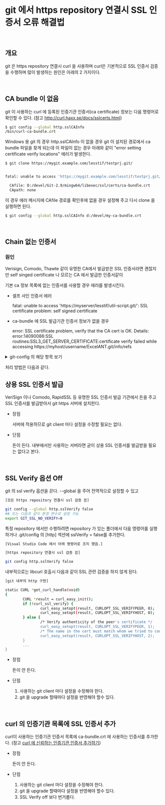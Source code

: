 # git 에서 https repository 연결시 SSL 인증서 오류 해결법

<br/>

## 개요

git 은 https repository 연결시 curl 을 사용하며 curl은 기본적으로 SSL 인증서 검증을 수행하며 많이 발생하는 원인은 아래의 2 가지이다.

<br/>

## CA bundle 이 없음

git 이 사용하는 curl 에 등록된 인증기관 인증서(ca certificate) 정보는 다음 명령어로 확인할 수 있다. (참고 http://curl.haxx.se/docs/sslcerts.html)

```sh
$ git config --global http.sslCAInfo
/bin/curl-ca-bundle.crt
```

Windows 용 git 의 경우 http.sslCAInfo 이 없을 경우 git 이 설치된 경로에서 ca bundle 파일을 찾게 되는데 이 파일이 없는 경우 아래와 같이 "error setting certificate verify locations" 에러가 발생한다.

```sh
$ git clone https://mygit.example.com/lesstif/testprj.git/


fatal: unable to access 'https://mygit.example.com/lesstif/testprj.git/': error setting certificate verify locations:

  CAfile: D:/devel/Git-2.9/mingw64/libexec/ssl/certs/ca-bundle.crt
  CApath: none
```

이 경우 에러 메시지에 CAfile 경로를 확인후에 없을 경우 설정해 주고 다시 clone 을 실행하면 된다.

```sh
$ git config --global http.sslCAInfo d:/devel/my-ca-bundle.crt
```

<br/>

## Chain 없는 인증서

### 원인

Verisign, Comodo, Thawte 같이 유명한 CA에서 발급받은 SSL 인증서라면 괜찮지만 self singed certificate 나 모르는 CA 에서 발급한 인증서같이

기본 ca 정보 목록에 없는 인증서를 사용할 경우 에러를 발생시킨다.

- 셀프 사인 인증서 에러

  fatal: unable to access 'https://myserver/lesstif/util-script.git/': SSL certificate problem: self signed certificate

- ca-bundle 에 SSL 발급기관 인증서 정보가 없을 경우

  error: SSL certificate problem, verify that the CA cert is OK. Details:
  error:14090086:SSL routines:SSL3_GET_SERVER_CERTIFICATE:certificate verify failed while accessing https://myhost/username/ExcelANT.git/info/refs

<details>
<summary>git-config 의 해당 항목 보기</summary>
<p>

**git-config man**

- **http.sslVerify**

  Whether to verify the SSL certificate when fetching or pushing over HTTPS. Can be overridden by the GIT_SSL_NO_VERIFY environment variable.

- **http.sslCert**

  File containing the SSL certificate when fetching or pushing over HTTPS. Can be overridden by the GIT_SSL_CERT environment variable.

- **http.sslKey**

  File containing the SSL private key when fetching or pushing over HTTPS. Can be overridden by the GIT_SSL_KEY environment variable.

- **http.sslCertPasswordProtected**

  Enable Git’s password prompt for the SSL certificate. Otherwise OpenSSL will prompt the user, possibly many times, if the certificate or private key is
  encrypted. Can be overridden by the GIT_SSL_CERT_PASSWORD_PROTECTED environment variable.

- **http.sslCAInfo**

  File containing the certificates to verify the peer with when fetching or pushing over HTTPS. Can be overridden by the GIT_SSL_CAINFO environment variable.

- **http.sslCAPath**

  Path containing files with the CA certificates to verify the peer with when fetching or pushing over HTTPS. Can be overridden by the GIT_SSL_CAPATH environment
  variable.

- **http.sslTry**

  Attempt to use AUTH SSL/TLS and encrypted data transfers when connecting via regular FTP protocol. This might be needed if the FTP server requires it for
  security reasons or you wish to connect securely whenever remote FTP server supports it. Default is false since it might trigger certificate verification
  errors on misconfigured servers.

</p>
</details>

처리 방법은 다음과 같다.

## 상용 SSL 인증서 발급

VeriSign 이나 Comodo, RapidSSL 등 유명한 SSL 인증서 발급 기관에서 돈을 주고 SSL 인증서를 발급받아서 git https 서버에 설치한다.

- 장점

  서버에 적용하므로 git client 마다 설정을 수정할 필요는 없다.

- 단점

  돈이 든다. 내부에서만 사용하는 서버라면 굳이 상용 SSL 인증서를 발급받을 필요는 없다고 본다.

<br/>

## SSL Verify 옵션 Off

git 의 ssl verify 옵션을 끈다. --global 을 주어 전역적으로 설정할 수 있고

```sh
[모든 https repository 연결시 ssl 검증 끔]

git config --global http.sslVerify false
## 또는 다음과 같이 환경 변수로 설정 가능
export GIT_SSL_NO_VERIFY=0
```

특정 repository 에서만 수행하려면 repository 가 있는 폴더에서 다음 명령어를 실행하거나 .git/config 의 [http] 섹션에 sslVerify = false를 추가한다.

```sh
[Visual Studio Code 에서 아래 명령어로 조치 했음.]

[https repository 연결시 ssl 검증 끔]

git config http.sslVerify false
```

내부적으로는 libcurl 호출시 다음과 같이 SSL 관련 검증을 하지 않게 된다.

```sh
[git 내부의 http 구현]

static CURL *get_curl_handle(void)
{
        CURL *result = curl_easy_init();
        if (!curl_ssl_verify) {
                curl_easy_setopt(result, CURLOPT_SSL_VERIFYPEER, 0);
                curl_easy_setopt(result, CURLOPT_SSL_VERIFYHOST, 0);
        } else {
                /* Verify authenticity of the peer's certificate */
                curl_easy_setopt(result, CURLOPT_SSL_VERIFYPEER, 1);
                /* The name in the cert must match whom we tried to connect */
                curl_easy_setopt(result, CURLOPT_SSL_VERIFYHOST, 2);
        }
        ...
}
```

- 장점

  돈이 안 든다.

- 단점

  1. 사용하는 git client 마다 설정을 수정해야 한다.
  2. git 을 upgrade 할때마다 설정을 반영해야 할수 있다.

<br/>

## curl 의 인증기관 목록에 SSL 인증서 추가

curl이 사용하는 인증기관 인증서 목록에 ca-bundle.crt 에 사용하는 인증서를 추가한다. (참고 [curl 에 신뢰하는 인증기관 인증서 추가하기](https://www.lesstif.com/pages/viewpage.action?pageId=15892500))

- 장점

  돈이 안 든다.

- 단점

  1. 사용하는 git client 마다 설정을 수정해야 한다.
  2. git 을 upgrade 할때마다 설정을 반영해야 할수 있다.
  3. SSL Verify off 보다 번거롭다.
